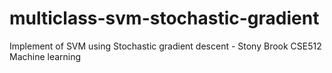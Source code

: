 # multiclass-svm-stochastic-gradient
Implement of SVM using Stochastic gradient descent - Stony Brook CSE512 Machine learning
